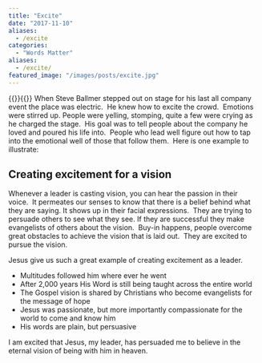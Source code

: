 ```yaml
---
title: "Excite"
date: "2017-11-10"
aliases:
  - /excite
categories: 
  - "Words Matter"
aliases:
  - /excite/
featured_image: "/images/posts/excite.jpg"
---
```

{{<featuredimage>}}{{</featuredimage>}}
When Steve Ballmer stepped out on stage for his last all company event the place was electric.  He knew how to excite the crowd.  Emotions were stirred up. People were yelling, stomping, quite a few were crying as he charged the stage.  His goal was to tell people about the company he loved and poured his life into.  People who lead well figure out how to tap into the emotional well of those that follow them.  Here is one example to illustrate:

## Creating excitement for a vision

Whenever a leader is casting vision, you can hear the passion in their voice.  It permeates our senses to know that there is a belief behind what they are saying. It shows up in their facial expressions.  They are trying to persuade others to see what they see. If they are successful they make evangelists of others about the vision.  Buy-in happens, people overcome great obstacles to achieve the vision that is laid out.  They are excited to pursue the vision.

Jesus give us such a great example of creating excitement as a leader.

- Multitudes followed him where ever he went
- After 2,000 years His Word is still being taught across the entire world
- The Gospel vision is shared by Christians who become evangelists for the message of hope
- Jesus was passionate, but more importantly compassionate for the world to come and know him
- His words are plain, but persuasive

I am excited that Jesus, my leader, has persuaded me to believe in the eternal vision of being with him in heaven.
